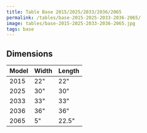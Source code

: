 ```yaml
---
title: Table Base 2015/2025/2033/2036/2065
permalink: /tables/base-2015-2025-2033-2036-2065/
image: tables/base-2015-2025-2033-2036-2065.jpg
tags: base
---
```





## Dimensions

Model | Width  | Length
------|--------|-------
2015  | 22"    | 22"
2025  | 30"    | 30"
2033  | 33"    | 33"
2036  | 36"    | 36"
2065  | 5"     | 22.5"